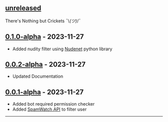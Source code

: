 ## [unreleased]
There's Nothing but Crickets ¯\\_(ツ)_/¯

## [0.1.0-alpha] - 2023-11-27
- Added nudity filter using [Nudenet](https://pypi.org/project/nudenet/) python library

## [0.0.2-alpha] - 2023-11-27
- Updated Documentation

## [0.0.1-alpha] - 2023-11-27
- Added bot required permission checker
- Added [SpamWatch API](https://github.com/SpamWatch) to filter user

---
[0.0.1-alpha]: https://github.com/BiltuDas1/vigilantbot-telegram/tree/0.0.1
[0.0.2-alpha]: https://github.com/BiltuDas1/vigilantbot-telegram/compare/0.0.1...0.0.2
[0.1.0-alpha]: https://github.com/BiltuDas1/vigilantbot-telegram/compare/0.0.2...0.1.0
[unreleased]: https://github.com/BiltuDas1/vigilantbot-telegram/compare/0.1.0...main
